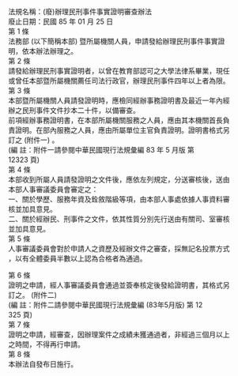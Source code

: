 法規名稱：(廢)辦理民刑事件事實證明審查辦法  
廢止日期：民國 85 年 01 月 25 日  
第 1 條  
法務部 (以下簡稱本部) 暨所屬機關人員，申請發給辦理民刑事件事實證  
明，依本辦法辦理之。  
第 2 條  
請發給辦理民刑事實證明者，以曾在教育部認可之大學法律系畢業，現任  
或曾任本部暨所屬機關薦任司法行政官，辦理民刑事件四年以上者為限。  
第 3 條  
本部暨所屬機關人員請發證明時，應檢同經辦事務證明書及最近一年內經  
辦之民刑事件文件抄本二十件，以備審查。  
前項經辦事務證明書，在本部所屬機關服務之人員，應由其本機關首長負  
責證明。在部內服務之人員，應由所屬單位主官負責證明。證明書格式另  
訂之 (附件一) 。  
(編 註：附件一請參閱中華民國現行法規彙編 83 年 5 月版 第  
12323 頁)  
第 4 條  
本部收到所屬人員請發證明之文件後，應依左列規定，分送審核後，送由  
本部人事審議委員會審定之：  
一、關於學歷、服務年資及銓敘階級等項，由本部人事處依據人事資料審  
核並加具意見。  
二、關於經辦民、刑事件之文件，依其性質分別先行送由有關司、室審核  
並加具意見。  
第 5 條  
人事審議委員會對於申請人之資歷及經辦文件之審查，採無記名投票方式  
，以有全體委員半數以上認為合格者為通過。  


第 6 條  
證明之申請，經人事審議委員會通過並簽奉核定後發給證明書，其格式另  
訂之。 (附件二)  
(編 註：附件二請參閱中華民國現行法規彙編 (83年5月版) 第 12  
325 頁)  
第 7 條  
證明之申請，經審查，因辦理案件之成績未獲通過者，非經過三個月以上  
之時間，不得再行申請。  
第 8 條  
本辦法自發布日施行。  


